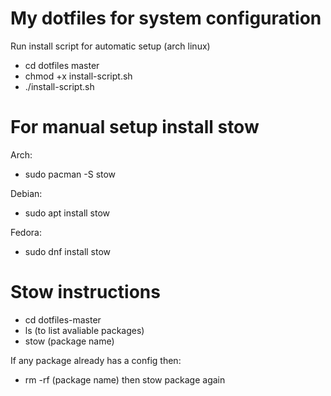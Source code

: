 # My dotfiles for system configuration 

Run install script for automatic setup (arch linux)
- cd dotfiles master
- chmod +x install-script.sh
- ./install-script.sh

# For manual setup install stow

Arch:
- sudo pacman -S stow

Debian: 
- sudo apt install stow
  
Fedora:
- sudo dnf install stow

# Stow instructions 
- cd dotfiles-master
- ls (to list avaliable packages)
- stow (package name)

If any package already has a config then:
- rm -rf (package name) then stow package again
